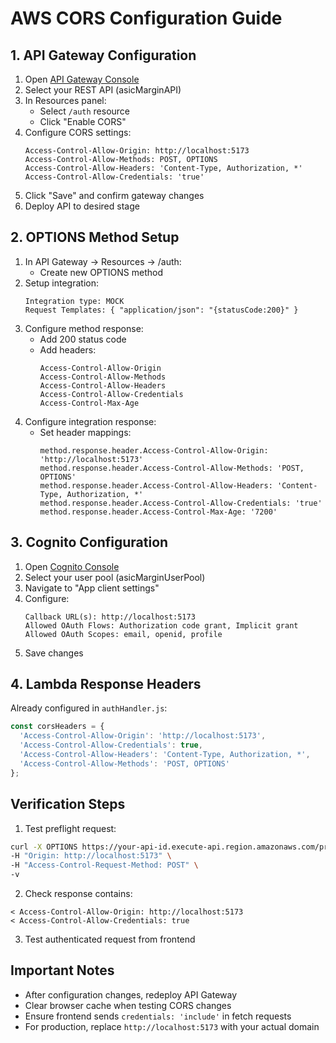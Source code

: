 # AWS CORS Configuration Guide

## 1. API Gateway Configuration
1. Open [API Gateway Console](https://console.aws.amazon.com/apigateway)
2. Select your REST API (asicMarginAPI)
3. In Resources panel:
   - Select `/auth` resource
   - Click "Enable CORS"
4. Configure CORS settings:
   ```
   Access-Control-Allow-Origin: http://localhost:5173
   Access-Control-Allow-Methods: POST, OPTIONS
   Access-Control-Allow-Headers: 'Content-Type, Authorization, *'
   Access-Control-Allow-Credentials: 'true'
   ```
5. Click "Save" and confirm gateway changes
6. Deploy API to desired stage

## 2. OPTIONS Method Setup
1. In API Gateway → Resources → /auth:
   - Create new OPTIONS method
2. Setup integration:
   ```
   Integration type: MOCK
   Request Templates: { "application/json": "{statusCode:200}" }
   ```
3. Configure method response:
   - Add 200 status code
   - Add headers:
     ```
     Access-Control-Allow-Origin
     Access-Control-Allow-Methods
     Access-Control-Allow-Headers
     Access-Control-Allow-Credentials
     Access-Control-Max-Age
     ```
4. Configure integration response:
   - Set header mappings:
     ```
     method.response.header.Access-Control-Allow-Origin: 'http://localhost:5173'
     method.response.header.Access-Control-Allow-Methods: 'POST, OPTIONS'
     method.response.header.Access-Control-Allow-Headers: 'Content-Type, Authorization, *'
     method.response.header.Access-Control-Allow-Credentials: 'true'
     method.response.header.Access-Control-Max-Age: '7200'
     ```

## 3. Cognito Configuration
1. Open [Cognito Console](https://console.aws.amazon.com/cognito)
2. Select your user pool (asicMarginUserPool)
3. Navigate to "App client settings"
4. Configure:
   ```
   Callback URL(s): http://localhost:5173
   Allowed OAuth Flows: Authorization code grant, Implicit grant
   Allowed OAuth Scopes: email, openid, profile
   ```
5. Save changes

## 4. Lambda Response Headers
Already configured in `authHandler.js`:
```javascript
const corsHeaders = {
  'Access-Control-Allow-Origin': 'http://localhost:5173',
  'Access-Control-Allow-Credentials': true,
  'Access-Control-Allow-Headers': 'Content-Type, Authorization, *',
  'Access-Control-Allow-Methods': 'POST, OPTIONS'
};
```

## Verification Steps
1. Test preflight request:
```bash
curl -X OPTIONS https://your-api-id.execute-api.region.amazonaws.com/prod/auth \
-H "Origin: http://localhost:5173" \
-H "Access-Control-Request-Method: POST" \
-v
```
2. Check response contains:
```
< Access-Control-Allow-Origin: http://localhost:5173
< Access-Control-Allow-Credentials: true
```
3. Test authenticated request from frontend

## Important Notes
- After configuration changes, redeploy API Gateway
- Clear browser cache when testing CORS changes
- Ensure frontend sends `credentials: 'include'` in fetch requests
- For production, replace `http://localhost:5173` with your actual domain